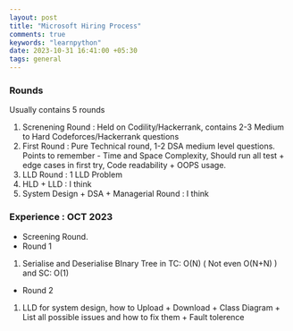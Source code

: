 ```yaml
---
layout: post
title: "Microsoft Hiring Process"
comments: true
keywords: "learnpython"
date: 2023-10-31 16:41:00 +05:30
tags: general 
---
```


### Rounds

Usually contains 5 rounds
1. Screnening Round : Held on Codility/Hackerrank, contains 2-3 Medium to Hard Codeforces/Hackerrank questions
2. First Round : Pure Technical round, 1-2 DSA medium level questions. Points to remember - Time and Space Complexity, Should run all test + edge cases in first try, Code readability + OOPS usage.
3. LLD Round : 1 LLD Problem
4. HLD + LLD : I think
5. System Design + DSA + Managerial Round : I think  


### Experience : OCT 2023

* Screening Round.
* Round 1
1. Serialise and Deserialise BInary Tree in TC: O(N) ( Not even O(N+N) ) and SC: O(1)
* Round 2
1. LLD for system design, how to Upload + Download + Class Diagram + List all possible issues and how to fix them + Fault tolerence
